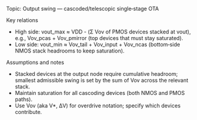 Topic: Output swing — cascoded/telescopic single‑stage OTA

Key relations
- High side: vout_max ≈ VDD - (Σ Vov of PMOS devices stacked at vout), e.g., Vov_pcas + Vov_pmirror (top devices that must stay saturated).
- Low side: vout_min ≈ Vov_tail + Vov_input + Vov_ncas (bottom‑side NMOS stack headrooms to keep saturation).

Assumptions and notes
- Stacked devices at the output node require cumulative headroom; smallest admissible swing is set by the sum of Vov across the relevant stack.
- Maintain saturation for all cascoding devices (both NMOS and PMOS paths).
- Use Vov (aka V*, ΔV) for overdrive notation; specify which devices contribute.

